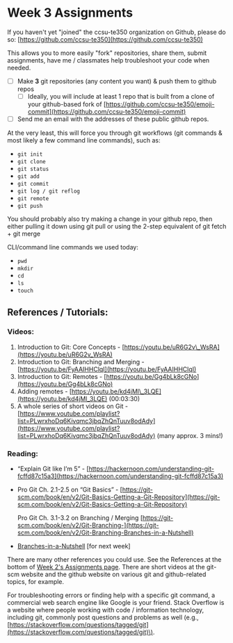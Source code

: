 # Week 3 Assignments

If you haven't yet "joined" the ccsu-te350 organization on Github, please do so: [https://github.com/ccsu-te350](https://github.com/ccsu-te350)

This allows you to more easily "fork" repositories, share them, submit assignments, have me / classmates help troubleshoot your code when needed.

* [ ] Make **3** git repositories \(any content you want\) & push them to github repos
  * [ ] Ideally, you will include at least 1 repo that is built from a clone of your github-based fork of [https://github.com/ccsu-te350/emoji-commit](https://github.com/ccsu-te350/emoji-commit)
* [ ] Send me an email with the addresses of these public github repos.

At the very least, this will force you through git workflows \(git commands & most likely a few command line commands\), such as:

* `git init`
* `git clone`
* `git status`
* `git add` 
* `git commit`
* `git log / git reflog` 
* `git remote`
* `git push`

You should probably also try making a change in your github repo, then either pulling it down using git pull or using the 2-step equivalent of git fetch + git merge

CLI/command line commands we used today:

* `pwd`
* `mkdir`
* `cd`
* `ls`
* `touch`

## References / Tutorials:

### Videos:

1. Introduction to Git: Core Concepts - [https://youtu.be/uR6G2v\_WsRA](https://youtu.be/uR6G2v_WsRA) 
2. Introduction to Git: Branching and Merging - [https://youtu.be/FyAAIHHClqI](https://youtu.be/FyAAIHHClqI) 
3. Introduction to Git: Remotes - [https://youtu.be/Gg4bLk8cGNo](https://youtu.be/Gg4bLk8cGNo) 
4. Adding remotes - [https://youtu.be/kd4jMl\_3LQE](https://youtu.be/kd4jMl_3LQE) \(00:03:30\)
5. A whole series of short videos on Git - [https://www.youtube.com/playlist?list=PLwrxhoDq6Kivqmc3jbqZhQnTuuv8odAdy](https://www.youtube.com/playlist?list=PLwrxhoDq6Kivqmc3jbqZhQnTuuv8odAdy) \(many approx. 3 mins!\)

### Reading:

* “Explain Git like I’m 5” - [https://hackernoon.com/understanding-git-fcffd87c15a3](https://hackernoon.com/understanding-git-fcffd87c15a3) 
* Pro Git Ch. 2.1-2.5 on “Git Basics” - [https://git-scm.com/book/en/v2/Git-Basics-Getting-a-Git-Repository](https://git-scm.com/book/en/v2/Git-Basics-Getting-a-Git-Repository)

  Pro Git Ch. 3.1-3.2 on Branching / Merging [https://git-scm.com/book/en/v2/Git-Branching-](https://git-scm.com/book/en/v2/Git-Branching-Branches-in-a-Nutshell)

* [Branches-in-a-Nutshell](https://git-scm.com/book/en/v2/Git-Branching-Branches-in-a-Nutshell) \[for next week\]

There are many other references you could use. See the References at the bottom of [Week 2's Assignments page](week-2-assignments.md). There are short videos at the git-scm website and the github website on various git and github-related topics, for example.

For troubleshooting errors or finding help with a specific git command, a commercial web search engine like Google is your friend. Stack Overflow is a website where people working with code / information technology, including git, commonly post questions and problems as well \(e.g., [https://stackoverflow.com/questions/tagged/git](https://stackoverflow.com/questions/tagged/git)\).




